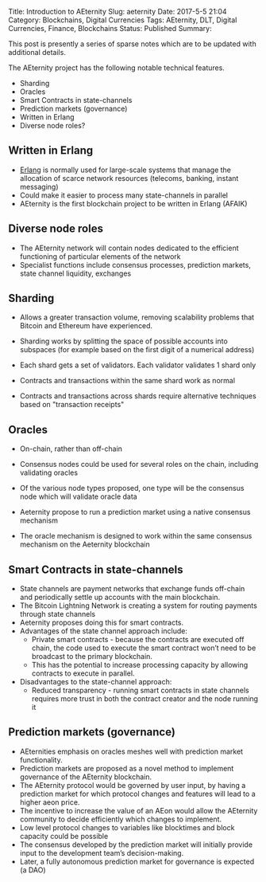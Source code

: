 Title: Introduction to AEternity
Slug: aeternity
Date: 2017-5-5 21:04
Category: Blockchains, Digital Currencies
Tags: AEternity, DLT, Digital Currencies, Finance, Blockchains 
Status: Published
Summary:

This post is presently a series of sparse notes which are to be updated with additional details.

 The AEternity project has the following notable technical features. 

- Sharding
- Oracles
- Smart Contracts in state-channels
- Prediction markets (governance) 
- Written in Erlang
- Diverse node roles? 

## Written in Erlang

- [Erlang](https://en.wikipedia.org/wiki/Erlang_(programming_language)) is normally used for large-scale systems that manage the allocation of scarce network resources (telecoms, banking, instant messaging)
- Could make it easier to process many state-channels in parallel
- AEternity is the first blockchain project to be written in Erlang (AFAIK)

## Diverse node roles

- The AEternity network will contain nodes dedicated to the efficient functioning of particular elements of the network 
- Specialist functions include consensus processes, prediction markets, state channel liquidity, exchanges

## Sharding

- Allows a greater transaction volume, removing scalability problems that Bitcoin and Ethereum have experienced.
- Sharding works by splitting the space of possible accounts into subspaces (for example based on the first digit of a numerical address)
- Each shard gets a set of validators. Each validator validates 1 shard only
- Contracts and transactions within the same shard work as normal


- Contracts and transactions across shards require alternative techniques based on "transaction receipts" 

##  Oracles

- On-chain, rather than off-chain

- Consensus nodes could be used for several roles on the chain, including validating oracles


- Of the various node types proposed, one type will be the consensus node which will validate oracle data
- Aeternity propose to run a prediction market using a native consensus mechanism
- The oracle mechanism is designed to work within the same consensus mechanism on the Aeternity blockchain 

## Smart Contracts in state-channels

- State channels are payment networks that exchange funds off-chain and periodically settle up accounts with the main blockchain.  
- The Bitcoin Lightning Network is creating a system for routing payments through state channels
- Aeternity proposes doing this for smart contracts. 
- Advantages of the state channel approach include:
  - Private smart contracts - because the contracts are executed off chain, the code used to execute the smart contract won’t need to be broadcast to the primary blockchain. 
  - This has the potential to increase processing capacity by allowing contracts to execute in parallel. 
- Disadvantages to the state-channel approach:
  - Reduced transparency - running smart contracts in state channels requires more trust in both the contract creator and the node running it

## Prediction markets (governance) 

- AEternities emphasis on oracles meshes well with prediction market functionality. 
- Prediction markets are proposed as a novel method to implement governance of the AEternity blockchain.
- The AEternity protocol would be governed by user input, by having a prediction market for which protocol changes and features will lead to a higher aeon price. 
- The incentive to increase the value of an AEon would allow the AEternity community to decide efficiently which changes to implement.
- Low level protocol changes to variables like blocktimes and block capacity could be possible 
- The consensus developed by the prediction market will initially provide input to the development team’s decision-making.
- Later, a fully autonomous prediction market for governance is expected (a DAO) 